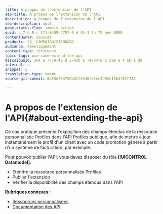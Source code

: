 ```yaml
---
title: A propos de l'extension de l'API
seo-title: A propos de l'extension de l'API
description: A propos de l'extension de l'API
seo-description: null
page-status-flag: jamais activé
uuid: c 7 b 9 c 171-0409-4707-9 d 45-3 fa 72 aee 8008
contentOwner: sauviat
products: SG_ CAMPAIGN/STANDARD
audience: développement
content-type: référence
topic-tags: use-case—extend-the-api
discoiquuid: 304 e 7779-42 d 2-430 a -9704-8 c 599 a 4 eb 1 da
internal: n
snippet: y
translation-type: tm+mt
source-git-commit: 6df0e764750a31f29d6fe3ec4d92e19b3f07f728

---
```



# A propos de l'extension de l'API{#about-extending-the-api}

Ce cas pratique présente l'exposition des champs étendus de la ressource personnalisée Profiles dans l'API Profiles publique, afin de mettre à jour instantanément le profil d'un client avec un code promotion généré à partir d'un système de facturation, par exemple.

Pour pouvoir publier l'API, vous devez disposer du rôle **[!UICONTROL Datamodel].**

* Etendre la ressource personnalisée Profiles
* Publier l'extension
* Vérifier la disponibilité des champs étendus dans l'API

**Rubriques connexes :**

* [Ressources personnalisées](../../developing/using/data-model-concepts.md)
* [Documentation des API](https://docs.campaign.adobe.com/doc/standard/en/api/ACS_API.html)

